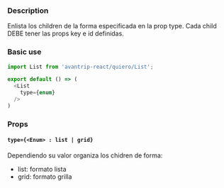 ### Description
Enlista los children de la forma especificada en la prop type.
Cada child DEBE tener las props key e id definidas.

### Basic use

```javascript
import List from 'avantrip-react/quiero/List';

export default () => (
  <List
    type={enum}
  />
)
```

### Props

#### `type={<Enum> : list | grid}`
Dependiendo su valor organiza los chidren de forma:
 - list: formato lista
 - grid: formato grilla
